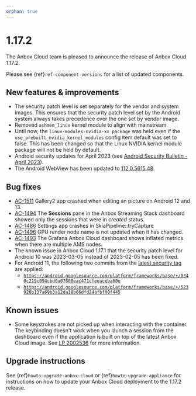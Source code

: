 ```yaml
---
orphan: true
---
```

# 1.17.2

The Anbox Cloud team is pleased to announce the release of Anbox Cloud 1.17.2.

Please see {ref}`ref-component-versions` for a list of updated components.

## New features & improvements

* The security patch level is set separately for the vendor and system images. This ensures that the security patch level set by the Android system always takes precedence over the one set by vendor image.
* Removed `ashmem_linux` kernel module to align with mainstream.
* Until now, the `linux-modules-nvidia-xx package` was held even if the `use_prebuilt_nvidia_kernel_modules` config item default was set to false. This has been changed so that the Linux NVIDIA kernel module package will not be held by default. 
* Android security updates for April 2023 (see [Android Security Bulletin - April 2023](https://source.android.com/docs/security/bulletin/2023-04-01)).
* The Android WebView has been updated to [112.0.5615.48](https://chromereleases.googleblog.com/2023/03/early-stable-update-for-android_01850485126.html).

## Bug fixes

* [AC-1511](https://warthogs.atlassian.net/browse/AC-1511) Gallery2 app crashed when editing an picture on Android 12 and 13.
* [AC-1494](https://warthogs.atlassian.net/browse/AC-1494) The **Sessions** pane in the Anbox Streaming Stack dashboard showed only the sessions that were in *created* status.
* [AC-1486](https://warthogs.atlassian.net/browse/AC-1486) Settings app crashes in SkiaPipeline::tryCapture
* [AC-1496](https://warthogs.atlassian.net/browse/AC-1496) GPU render node name is not updated when it has changed.
* [AC-1493](https://warthogs.atlassian.net/browse/AC-1493) The Grafana Anbox Cloud dashboard shows inflated metrics when there are multiple AMS nodes.
* The known issue in Anbox Cloud 1.17.1 that the security patch level for Android 10 was 2023-03-05 instead of 2023-02-05 has been fixed.
* For Android 11, the following two commits from the [latest security tag](https://android.googlesource.com/platform/frameworks/base/+/refs/tags/android-security-11.0.0_r65) are applied:
    - [`https://android.googlesource.com/platform/frameworks/base/+/0340c219c094cbd0a07600eac471cfeeaceba60e`](https://android.googlesource.com/platform/frameworks/base/+/0340c219c094cbd0a07600eac471cfeeaceba60e)
    - [`https://android.googlesource.com/platform/frameworks/base/+/523926b137a69b3a12da18b66dfd24afbf00f445`](https://android.googlesource.com/platform/frameworks/base/+/0340c219c094cbd0a07600eac471cfeeaceba60e)

## Known issues

*  Some keystrokes are not picked up when interacting with the container. The keybinding doesn't work when you launch a session from the dashboard even if the application is built on top of the latest Anbox Cloud image. See [LP 2002536](https://bugs.launchpad.net/anbox-cloud/+bug/2002536) for more information.


## Upgrade instructions

See {ref}`howto-upgrade-anbox-cloud` or {ref}`howto-upgrade-appliance` for instructions on how to update your Anbox Cloud deployment to the 1.17.2 release.
